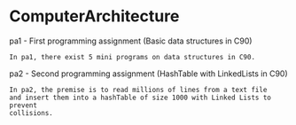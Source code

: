 # ComputerArchitecture 

pa1 - First programming assignment (Basic data structures in C90)

	In pa1, there exist 5 mini programs on data structures in C90.

pa2 - Second programming assignment (HashTable with LinkedLists in C90)

	In pa2, the premise is to read millions of lines from a text file
	and insert them into a hashTable of size 1000 with Linked Lists to prevent
	collisions.